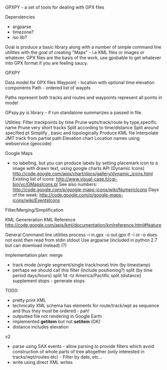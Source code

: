 GPXPY - a set of tools for dealing with GPX files

Dependencies
- argparse
- timezone?
- iso lib?

Goal is produce a basic library along with a number of simple command line utilities with the goal of creating "Maps" - i.e KML files or images or whatever. GPX files are the basis of the work, use gpsbable to get whatever into GPX format if you are feeling saucy.

GPXPY

Data model for GPX files
Waypoint - location with optional time elevation components
Path - ordered list of waypts

Paths represent both tracks and routes and waypoints represent all points in model

GPxpy.py is library - if run standalone summarizes a passed in file. 

Utilities:
Filter trackpoints by time
Prune wpts/track/route by type,specific name
Prune very short tracks
Split according to time/distance
Split around specified pt 
Simplify , basic and topologically 
Produce KML file
Interpolate JMT track from partial path
Elevation chart
Location names using webservice (geocode)

Google Maps 
- no labelling, but you can produce labels by setting placemark icon to a image with drawn text, using google charts API (Dynamic Icons)
http://code.google.com/apis/chart/docs/gallery/dynamic_icons.html
Existing list of icons:
http://www.visual-case.it/cgi-bin/vc/GMapsIcons.pl
See also numbers:
http://code.google.com/p/google-maps-icons/wiki/NumericIcons
Days of the week:
http://code.google.com/p/google-maps-icons/wiki/EventsIcons

Filter/Merging/Simplification



KML Genereration
KML Reference
http://code.google.com/apis/kml/documentation/kmlreference.html#feature

General Command line utilities
process -i in.gpx -o out.gpx 
if -i or -o does not exist then read from stdin stdout
Use argparse (included in python 2.7 but can download instead) (?)

Implementation plan:
merge
  - track mode (single segment/single track/none)
trim (by timestamp)
  - perhaps we should call this filter (include positioning?)
split (by time period days/hours)
  split 1d -tz America/Pactific
split (distance)
supplement
stops - generate stops


TOD0:
  - pretty print XML 
  - technically XML schema has elements for route/track/wpt as sequence and thus they must be ordered - pah!
  - outputted file not rendering in Google Earth
  - implemented __getitem__ but not __setitem__ (OK)
  - distance includes elevation

v2
  - parse using SAX events - allow parsing to provide filters which avoid construction of whole parts of tree altogether (only interested in tracks/wpt/routes etc) - Filter by date, etc... 
  - write using direct XML writes